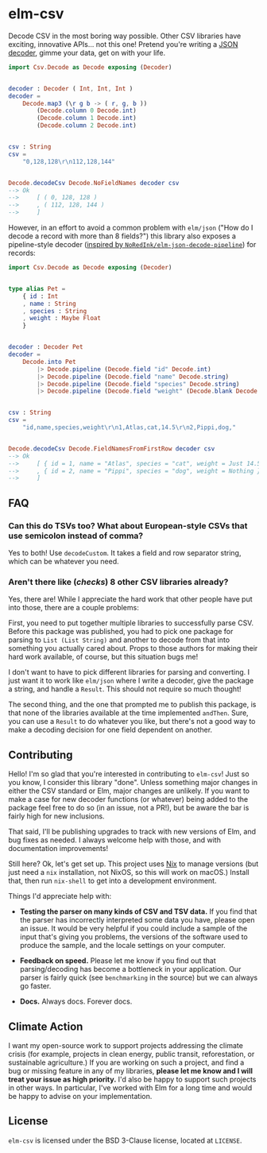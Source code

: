 # elm-csv

Decode CSV in the most boring way possible.
Other CSV libraries have exciting, innovative APIs... not this one!
Pretend you're writing a [JSON decoder](https://package.elm-lang.org/packages/elm/json/latest/), gimme your data, get on with your life.

```elm
import Csv.Decode as Decode exposing (Decoder)


decoder : Decoder ( Int, Int, Int )
decoder =
    Decode.map3 (\r g b -> ( r, g, b ))
        (Decode.column 0 Decode.int)
        (Decode.column 1 Decode.int)
        (Decode.column 2 Decode.int)


csv : String
csv =
    "0,128,128\r\n112,128,144"


Decode.decodeCsv Decode.NoFieldNames decoder csv
--> Ok
-->     [ ( 0, 128, 128 )
-->     , ( 112, 128, 144 )
-->     ]
```

However, in an effort to avoid a common problem with `elm/json` ("How do I decode a record with more than 8 fields?") this library also exposes a pipeline-style decoder ([inspired by `NoRedInk/elm-json-decode-pipeline`](https://package.elm-lang.org/packages/NoRedInk/elm-json-decode-pipeline/latest/)) for records:

```elm
import Csv.Decode as Decode exposing (Decoder)


type alias Pet =
    { id : Int
    , name : String
    , species : String
    , weight : Maybe Float
    }


decoder : Decoder Pet
decoder =
    Decode.into Pet
        |> Decode.pipeline (Decode.field "id" Decode.int)
        |> Decode.pipeline (Decode.field "name" Decode.string)
        |> Decode.pipeline (Decode.field "species" Decode.string)
        |> Decode.pipeline (Decode.field "weight" (Decode.blank Decode.float))


csv : String
csv =
    "id,name,species,weight\r\n1,Atlas,cat,14.5\r\n2,Pippi,dog,"


Decode.decodeCsv Decode.FieldNamesFromFirstRow decoder csv
--> Ok
-->     [ { id = 1, name = "Atlas", species = "cat", weight = Just 14.5 }
-->     , { id = 2, name = "Pippi", species = "dog", weight = Nothing }
-->     ]
```

## FAQ

### Can this do TSVs too? What about European-style CSVs that use semicolon instead of comma?

Yes to both!
Use `decodeCustom`.
It takes a field and row separator string, which can be whatever you need.

### Aren't there like (*checks*) 8 other CSV libraries already?

Yes, there are!
While I appreciate the hard work that other people have put into those, there are a couple problems:

First, you need to put together multiple libraries to successfully parse CSV.
Before this package was published, you had to pick one package for parsing to `List (List String)` and another to decode from that into something you actually cared about.
Props to those authors for making their hard work available, of course, but this situation bugs me!

I don't want to have to pick different libraries for parsing and converting.
I just want it to work like `elm/json` where I write a decoder, give the package a string, and handle a `Result`.
This should not require so much thought!

The second thing, and the one that prompted me to publish this package, is that none of the libraries available at the time implemented `andThen`.
Sure, you can use a `Result` to do whatever you like, but there's not a good way to make a decoding decision for one field dependent on another.

## Contributing

Hello!
I'm so glad that you're interested in contributing to `elm-csv`!
Just so you know, I consider this library "done".
Unless something major changes in either the CSV standard or Elm, major changes are unlikely.
If you want to make a case for new decoder functions (or whatever) being added to the package feel free to do so (in an issue, not a PR!), but be aware the bar is fairly high for new inclusions.

That said, I'll be publishing upgrades to track with new versions of Elm, and bug fixes as needed.
I always welcome help with those, and with documentation improvements!

Still here?
Ok, let's get set up.
This project uses [Nix](https://nixos.org/download.html) to manage versions (but just need a `nix` installation, not NixOS, so this will work on macOS.)
Install that, then run `nix-shell` to get into a development environment.

Things I'd appreciate help with:

- **Testing the parser on many kinds of CSV and TSV data.**
  If you find that the parser has incorrectly interpreted some data you have, please open an issue.
  It would be very helpful if you could include a sample of the input that's giving you problems, the versions of the software used to produce the sample, and the locale settings on your computer.

- **Feedback on speed.**
  Please let me know if you find out that parsing/decoding has become a bottleneck in your application.
  Our parser is fairly quick (see `benchmarking` in the source) but we can always go faster.

- **Docs.**
  Always docs.
  Forever docs.

## Climate Action

I want my open-source work to support projects addressing the climate crisis (for example, projects in clean energy, public transit, reforestation, or sustainable agriculture.)
If you are working on such a project, and find a bug or missing feature in any of my libraries, **please let me know and I will treat your issue as high priority.**
I'd also be happy to support such projects in other ways.
In particular, I've worked with Elm for a long time and would be happy to advise on your implementation.

## License

`elm-csv` is licensed under the BSD 3-Clause license, located at `LICENSE`.
